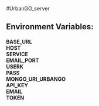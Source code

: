 #UrbanGO_server
<h2>Environment Variables:</h2>
<h4>
  BASE_URL<br>
  HOST<br>
  SERVICE<br>
  EMAIL_PORT<br>
  USERK<br>
  PASS<br>
  MONGO_URI_URBANGO<br>
  API_KEY<br>
  EMAIL<br>
  TOKEN<br>
</h4>

